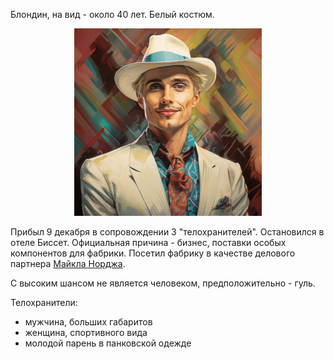 Блондин, на вид - около 40 лет. Белый костюм.

<p align="center">
<img src='/imgs/Дмитрий.png' width="300">
</p>

Прибыл 9 декабря в сопровождении 3 "телохранителей". Остановился в отеле Биссет. Официальная причина - бизнес, поставки особых компонентов для фабрики. Посетил фабрику в качестве делового партнера [Майкла Норджа](Майкл%20Нордж.md).

С высоким шансом не является человеком, предположительно - гуль.

Телохранители:
- мужчина, больших габаритов
- женщина, спортивного вида
- молодой парень в панковской одежде